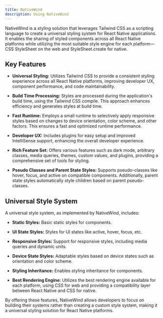 ```yaml
---
title: NativeWind
description: Using NativeWind
---
```


NativeWind is a styling solution that leverages Tailwind CSS as a scripting language to create a universal styling system for React Native applications. It enables the sharing of styled components across all React Native platforms while utilizing the most suitable style engine for each platform—CSS StyleSheet on the web and StyleSheet.create for native.

## Key Features

- **Universal Styling:** Utilizes Tailwind CSS to provide a consistent styling experience across all React Native platforms, improving developer UX, component performance, and code maintainability.

- **Build Time Processing:** Styles are processed during the application's build time, using the Tailwind CSS compile. This approach enhances efficiency and generates styles at build time.

- **Fast Runtime:** Employs a small runtime to selectively apply responsive styles based on changes to device orientation, color scheme, and other factors. This ensures a fast and optimized runtime performance.

- **Developer UX:** Includes plugins for easy setup and improved IntelliSense support, enhancing the overall developer experience.

- **Rich Feature Set:** Offers various features such as dark mode, arbitrary classes, media queries, themes, custom values, and plugins, providing a comprehensive set of tools for styling.

- **Pseudo Classes and Parent State Styles:** Supports pseudo-classes like hover, focus, and active on compatible components. Additionally, parent state styles automatically style children based on parent pseudo-classes.

## Universal Style System

A universal style system, as implemented by NativeWind, includes:

- **Static Styles:** Basic static styles for components.
- **UI State Styles:** Styles for UI states like active, hover, focus, etc.

- **Responsive Styles:** Support for responsive styles, including media queries and dynamic units.

- **Device State Styles:** Adaptable styles based on device states such as orientation and color scheme.

- **Styling Inheritance:** Enables styling inheritance for components.

- **Best Rendering Engine:** Utilizes the best rendering engine available for each platform, using CSS for web and providing a compatibility layer between React Native and CSS for native.

By offering these features, NativeWind allows developers to focus on building their systems rather than creating a custom style system, making it a universal styling solution for React Native platforms.
